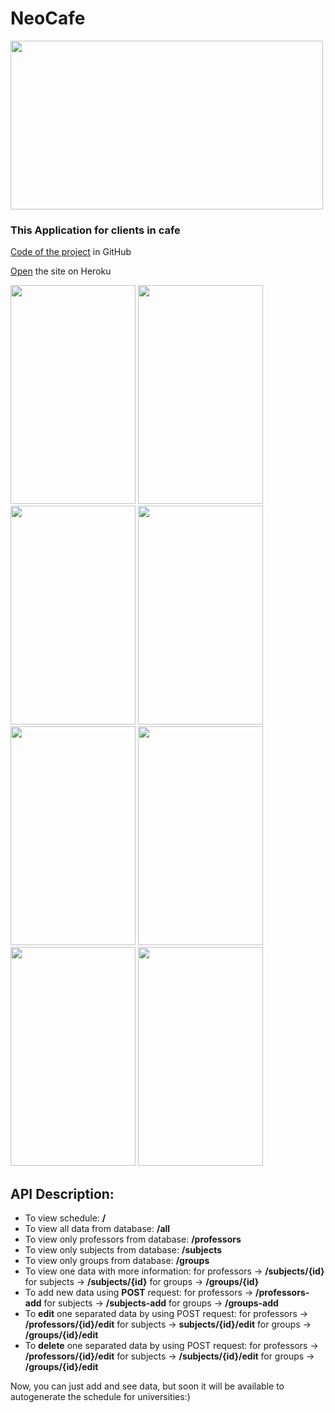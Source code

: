 # NeoCafe 
<img src="https://user-images.githubusercontent.com/89988823/147777839-514baca2-6dd5-428a-85fc-de5f29647ca4.jpg" width="500" height="270">

### This Application for clients in cafe
[Code of the project](https://github.com/neocafe5/Android/tree/chip-groups) in GitHub

[Open](https://schedulecs.herokuapp.com/) the site on Heroku

<img src="https://user-images.githubusercontent.com/89988823/147777860-a6cc86e8-b66e-4417-a6f5-681bddbe4434.jpg" width="200" height="350">  <img src="https://user-images.githubusercontent.com/89988823/147777938-9d3fa161-0027-47ff-be80-41d4c1162ddd.jpg" width="200" height="350">
<img src="https://user-images.githubusercontent.com/89988823/147777942-6fee32e7-7667-4e06-a211-c594b127bf6c.jpg" width="200" height="350">  <img src="https://user-images.githubusercontent.com/89988823/147777956-198c4902-be93-48f0-ada9-ad954dc0de1c.jpg" width="200" height="350">
<img src="https://user-images.githubusercontent.com/89988823/147777958-54ede8cc-fd87-41d3-b4bb-4d30abb78a43.jpg" width="200" height="350">  <img src="https://user-images.githubusercontent.com/89988823/147777960-f3659f81-689f-4223-aa66-b01966b9da70.jpg" width="200" height="350">
<img src="https://user-images.githubusercontent.com/89988823/147777968-96388b01-de82-4b35-8e0c-bddd8b968f76.jpg" width="200" height="350">  <img src="https://user-images.githubusercontent.com/89988823/147777972-c625fe1f-8b42-4e48-9028-f70b0fb385a7.jpg" width="200" height="350">



## API Description:

* To view schedule: **/**
* To view all data from database: **/all**
* To view only professors from database: **/professors**
* To view only subjects from database: **/subjects**
* To view only groups from database: **/groups**
* To view one data with more information: for professors -> **/subjects/{id}** for subjects -> **/subjects/{id}** for groups -> **/groups/{id}**
* To add new data using **POST** request: for professors -> **/professors-add** for subjects -> **/subjects-add** for groups -> **/groups-add**
* To **edit** one separated data by using POST request: 
      for professors -> **/professors/{id}/edit** for subjects -> **subjects/{id}/edit** for groups -> **/groups/{id}/edit**
* To **delete** one separated data by using POST request:
      for professors -> **/professors/{id}/edit** for subjects -> **/subjects/{id}/edit** for groups -> **/groups/{id}/edit**

Now, you can just add and see data, but soon it will be available to autogenerate the schedule for universities:)
